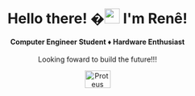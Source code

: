 <div align="center">
  <h1>Hello there! �<img src="https://raw.githubusercontent.com/MartinHeinz/MartinHeinz/master/wave.gif" width="30px">
 I'm Renê!</h1>
  <h4>Computer Engineer Student ♦ Hardware Enthusiast</h4>
  <p>Looking foward to build the future!!!</p>
</div>
<div align = "center">
  <img align="center" alt="Proteus" width="51px" height="35px"  src="https://www.labcenter.com/images/logo.png">
</div>

<!--
### A Computer Engineer student and Hardware enthusiast! 

#### Looking foward to build the future!

Here are some ideas to get you started:

- 🔭 I’m currently working on ...
- 🌱 I’m currently learning ...
- 👯 I’m looking to collaborate on ...
- 🤔 I’m looking for help with ...
- 💬 Ask me about ...
- 📫 How to reach me: ...
- 😄 Pronouns: ...
- ⚡ Fun fact: ...

Future Ideas:
https://github.com/abhisheknaiidu/awesome-github-profile-readme

https://github.com/Raymo111/Raymo111
https://github.com/natemoo-re/natemoo-re
https://github.com/CyrisXD/CyrisXD
-->
